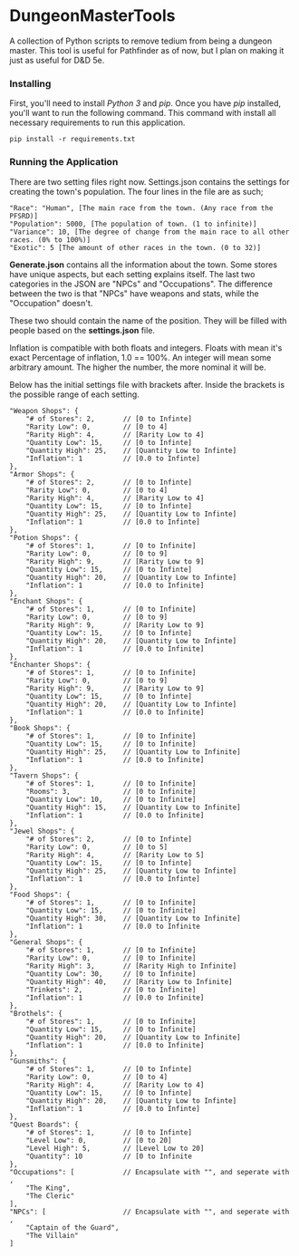 # DungeonMasterTools
A collection of Python scripts to remove tedium from being a dungeon master. This tool is useful for Pathfinder as of now, but I plan on making it just as useful for D&amp;D 5e.

### Installing 
First, you'll need to install *Python 3* and *pip*. Once you have *pip* installed, you'll want to run the following command. This command with install all necessary requirements to run this application. 

    pip install -r requirements.txt


### Running the Application

There are two setting files right now. Settings.json contains the settings for creating the town's population. The four lines in the file are as such;

    "Race": "Human", [The main race from the town. (Any race from the PFSRD)]
    "Population": 5000, [The population of town. (1 to infinite)]
    "Variance": 10, [The degree of change from the main race to all other races. (0% to 100%)]
    "Exotic": 5 [The amount of other races in the town. (0 to 32)]

**Generate.json** contains all the information about the town. Some stores have unique aspects, but each setting explains itself. The last two categories in the JSON are "NPCs" and "Occupations". The difference between the two is that "NPCs" have weapons and stats, while the "Occupation" doesn't. 

These two should contain the name of the position. They will be filled with people based on the **settings.json** file.

Inflation is compatible with both floats and integers. Floats with mean it's exact Percentage of inflation, 1.0 == 100%. An integer will mean some arbitrary amount. The higher the number, the more nominal it will be.

Below has the initial settings file with brackets after. Inside the brackets is the possible range of each setting.

    "Weapon Shops": {
        "# of Stores": 2,       // [0 to Infinte]
        "Rarity Low": 0,        // [0 to 4]
        "Rarity High": 4,       // [Rarity Low to 4]
        "Quantity Low": 15,     // [0 to Infinte]
        "Quantity High": 25,    // [Quantity Low to Infinte]
        "Inflation": 1          // [0.0 to Infinte]
    },
    "Armor Shops": {
        "# of Stores": 2,       // [0 to Infinte]
        "Rarity Low": 0,        // [0 to 4]
        "Rarity High": 4,       // [Rarity Low to 4]
        "Quantity Low": 15,     // [0 to Infinte]
        "Quantity High": 25,    // [Quantity Low to Infinte]
        "Inflation": 1          // [0.0 to Infinte]
    },
    "Potion Shops": {
        "# of Stores": 1,       // [0 to Infinite]
        "Rarity Low": 0,        // [0 to 9]
        "Rarity High": 9,       // [Rarity Low to 9]
        "Quantity Low": 15,     // [0 to Infinte]
        "Quantity High": 20,    // [Quantity Low to Infinte]
        "Inflation": 1          // [0.0 to Infinite]
    },
    "Enchant Shops": {
        "# of Stores": 1,       // [0 to Infinite]
        "Rarity Low": 0,        // [0 to 9]
        "Rarity High": 9,       // [Rarity Low to 9]
        "Quantity Low": 15,     // [0 to Infinte]
        "Quantity High": 20,    // [Quantity Low to Infinte]
        "Inflation": 1          // [0.0 to Infinite]
    },
    "Enchanter Shops": {
        "# of Stores": 1,       // [0 to Infinite]
        "Rarity Low": 0,        // [0 to 9]
        "Rarity High": 9,       // [Rarity Low to 9]
        "Quantity Low": 15,     // [0 to Infinte]
        "Quantity High": 20,    // [Quantity Low to Infinte]
        "Inflation": 1          // [0.0 to Infinite]
    },
    "Book Shops": {
        "# of Stores": 1,       // [0 to Infinite]
        "Quantity Low": 15,     // [0 to Infinite]
        "Quantity High": 25,    // [Quantity Low to Infinite]
        "Inflation": 1          // [0.0 to Infinite]
    },
    "Tavern Shops": {
        "# of Stores": 1,       // [0 to Infinite]
        "Rooms": 3,             // [0 to Infinite]
        "Quantity Low": 10,     // [0 to Infinite]
        "Quantity High": 15,    // [Quantity Low to Infinite]
        "Inflation": 1          // [0.0 to Infinite]
    },
    "Jewel Shops": {
        "# of Stores": 2,       // [0 to Infinte]
        "Rarity Low": 0,        // [0 to 5]
        "Rarity High": 4,       // [Rarity Low to 5]
        "Quantity Low": 15,     // [0 to Infinte]
        "Quantity High": 25,    // [Quantity Low to Infinte]
        "Inflation": 1          // [0.0 to Infinte]
    },
    "Food Shops": {
        "# of Stores": 1,       // [0 to Infinite]
        "Quantity Low": 15,     // [0 to Infinite]
        "Quantity High": 30,    // [Quantity Low to Infinite]
        "Inflation": 1          // [0.0 to Infinite
    },
    "General Shops": {
        "# of Stores": 1,       // [0 to Infinite]
        "Rarity Low": 0,        // [0 to Infinite]
        "Rarity High": 3,       // [Rarity High to Infinite]
        "Quantity Low": 30,     // [0 to Infinite]
        "Quantity High": 40,    // [Rarity Low to Infinite]
        "Trinkets": 2,          // [0 to Infinite]
        "Inflation": 1          // [0.0 to Infinite]
    },
    "Brothels": {
        "# of Stores": 1,       // [0 to Infinite]
        "Quantity Low": 15,     // [0 to Infinite]
        "Quantity High": 20,    // [Quantity Low to Infinite]
        "Inflation": 1          // [0.0 to Infinite]
    },
    "Gunsmiths": {
        "# of Stores": 1,       // [0 to Infinte]
        "Rarity Low": 0,        // [0 to 4]
        "Rarity High": 4,       // [Rarity Low to 4]
        "Quantity Low": 15,     // [0 to Infinte]
        "Quantity High": 20,    // [Quantity Low to Infinte]
        "Inflation": 1          // [0.0 to Infinte]
    },
    "Quest Boards": {
        "# of Stores": 1,       // [0 to Infinte]
        "Level Low": 0,         // [0 to 20]
        "Level High": 5,        // [Level Low to 20]
        "Quantity": 10          // [0 to Infinite
    },
    "Occupations": [            // Encapsulate with "", and seperate with ,
        "The King",
        "The Cleric"
    ],
    "NPCs": [                   // Encapsulate with "", and seperate with ,
        "Captain of the Guard",
        "The Villain"
    ]
